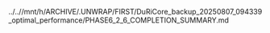../..//mnt/h/ARCHIVE/.UNWRAP/FIRST/DuRiCore_backup_20250807_094339_optimal_performance/PHASE6_2_6_COMPLETION_SUMMARY.md
